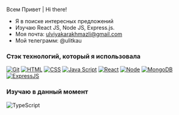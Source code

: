 Всем Привет | Hi there!

- Я в поиске интересных предложений
- Изучаю React JS, Node JS, Express.js.
- Моя почта: ulviyakarakhmazli@gmail.com
- Мой телеграмм: @ulitkau

### Стэк технологий, который я использовала

[![Git](https://shields.io/badge/-Git-f0efe7?logo=git&style=for-the-badge)](https://git-scm.com/)
[![HTML](https://shields.io/badge/-HTML5-E34F26?logo=html5&style=for-the-badge&logoColor=fff)](https://html5book.ru/html-html5/)
[![CSS](https://shields.io/badge/-CSS3-1572B6?logo=css3&style=for-the-badge&logoColor=fff)](https://html5book.ru/osnovy-css/)
[![Java Script](https://shields.io/badge/-Java_Script-F7DF1E?logo=javascript&style=for-the-badge&logoColor=222)](https://learn.javascript.ru/)
[![React](https://shields.io/badge/-React-282c34?logo=react&style=for-the-badge)](https://reactjs.org/)
[![Node](https://shields.io/badge/-Node-333?logo=node.js&style=for-the-badge)](https://nodejs.org/en/)
[![MongoDB](https://shields.io/badge/-MongoDB-f9fbfa?logo=MongoDB&style=for-the-badge)](https://www.mongodb.com/)
[![ExpressJS](https://img.shields.io/badge/JS-Express.js-red)](https://expressjs.com/ru/)

### Изучаю в данный момент

![TypeScript](https://img.shields.io/badge/TS-TypeScript-yellowgreen)
